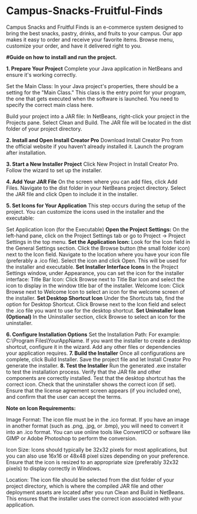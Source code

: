 # Campus-Snacks-Fruitful-Finds
Campus Snacks and Fruitful Finds is an e-commerce system designed to bring the best snacks, pastry, drinks, and fruits to your campus.  Our app makes it easy to order and receive your favorite items. Browse menu, customize your order, and have it delivered right to you.

**#Guide on how to install and run the project.**

**1. Prepare Your Project**
Complete your Java application in NetBeans and ensure it's working correctly. 

Set the Main Class:
In your Java project's properties, there should be a setting for the "Main Class." This class is the entry point for your program, the one that gets executed when the software is launched. You need to specify the correct main class here.

Build your project into a JAR file:
In NetBeans, right-click your project in the Projects pane.
Select Clean and Build. The JAR file will be located in the dist folder of your project directory.

**2. Install and Open Install Creator Pro**
Download Install Creator Pro from the official website if you haven’t already installed it.
Launch the program after installation.

**3. Start a New Installer Project**
Click New Project in Install Creator Pro.
Follow the wizard to set up the installer.

**4. Add Your JAR File**
On the screen where you can add files, click Add Files.
Navigate to the dist folder in your NetBeans project directory.
Select the JAR file and click Open to include it in the installer.

**5. Set Icons for Your Application**
This step occurs during the setup of the project. You can customize the icons used in the installer and the executable:

Set Application Icon (for the Executable)
**Open the Project Settings:**
On the left-hand pane, click on the Project Settings tab or go to Project → Project Settings in the top menu.
**Set the Application Icon:**
Look for the Icon field in the General Settings section.
Click the Browse button (the small folder icon) next to the Icon field.
Navigate to the location where you have your icon file (preferably a .ico file).
Select the icon and click Open. This will be used for the installer and executable.
**Set Installer Interface Icons**
In the Project Settings window, under Appearance, you can set the icon for the installer interface:
Title Bar Icon: Click Browse next to Title Bar Icon and select the icon to display in the window title bar of the installer.
Welcome Icon: Click Browse next to Welcome Icon to select an icon for the welcome screen of the installer.
**Set Desktop Shortcut Icon**
Under the Shortcuts tab, find the option for Desktop Shortcut.
Click Browse next to the Icon field and select the .ico file you want to use for the desktop shortcut.
**Set Uninstaller Icon (Optional)**
In the Uninstaller section, click Browse to select an icon for the uninstaller.

**6. Configure Installation Options**
Set the Installation Path:
For example: C:\Program Files\YourAppName.
If you want the installer to create a desktop shortcut, configure it in the wizard.
Add any other files or dependencies your application requires.
**7. Build the Installer**
Once all configurations are complete, click Build Installer.
Save the project file and let Install Creator Pro generate the installer.
**8. Test the Installer**
Run the generated .exe installer to test the installation process.
Verify that the JAR file and other components are correctly installed.
Test that the desktop shortcut has the correct icon.
Check that the uninstaller shows the correct icon (if set).
Ensure that the license agreement screen appears (if you included one), and confirm that the user can accept the terms.

**Note on Icon Requirements:**

Image Format: The icon file must be in the .ico format. If you have an image in another format (such as .png, .jpg, or .bmp), you will need to convert it into an .ico format. You can use online tools like ConvertICO or software like GIMP or Adobe Photoshop to perform the conversion.

Icon Size: Icons should typically be 32x32 pixels for most applications, but you can also use 16x16 or 48x48 pixel sizes depending on your preference. Ensure that the icon is resized to an appropriate size (preferably 32x32 pixels) to display correctly in Windows.

Location: The icon file should be selected from the dist folder of your project directory, which is where the compiled JAR file and other deployment assets are located after you run Clean and Build in NetBeans. This ensures that the installer uses the correct icon associated with your application.
